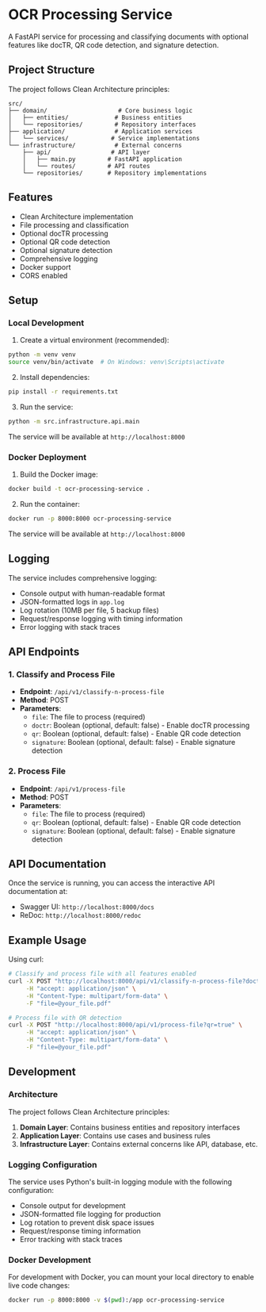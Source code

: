 # OCR Processing Service

A FastAPI service for processing and classifying documents with optional features like docTR, QR code detection, and signature detection.

## Project Structure

The project follows Clean Architecture principles:

```
src/
├── domain/                    # Core business logic
│   ├── entities/             # Business entities
│   └── repositories/         # Repository interfaces
├── application/              # Application services
│   └── services/            # Service implementations
└── infrastructure/           # External concerns
    ├── api/                 # API layer
    │   ├── main.py         # FastAPI application
    │   └── routes/         # API routes
    └── repositories/       # Repository implementations
```

## Features

- Clean Architecture implementation
- File processing and classification
- Optional docTR processing
- Optional QR code detection
- Optional signature detection
- Comprehensive logging
- Docker support
- CORS enabled

## Setup

### Local Development

1. Create a virtual environment (recommended):
```bash
python -m venv venv
source venv/bin/activate  # On Windows: venv\Scripts\activate
```

2. Install dependencies:
```bash
pip install -r requirements.txt
```

3. Run the service:
```bash
python -m src.infrastructure.api.main
```

The service will be available at `http://localhost:8000`

### Docker Deployment

1. Build the Docker image:
```bash
docker build -t ocr-processing-service .
```

2. Run the container:
```bash
docker run -p 8000:8000 ocr-processing-service
```

The service will be available at `http://localhost:8000`

## Logging

The service includes comprehensive logging:
- Console output with human-readable format
- JSON-formatted logs in `app.log`
- Log rotation (10MB per file, 5 backup files)
- Request/response logging with timing information
- Error logging with stack traces

## API Endpoints

### 1. Classify and Process File
- **Endpoint**: `/api/v1/classify-n-process-file`
- **Method**: POST
- **Parameters**:
  - `file`: The file to process (required)
  - `doctr`: Boolean (optional, default: false) - Enable docTR processing
  - `qr`: Boolean (optional, default: false) - Enable QR code detection
  - `signature`: Boolean (optional, default: false) - Enable signature detection

### 2. Process File
- **Endpoint**: `/api/v1/process-file`
- **Method**: POST
- **Parameters**:
  - `file`: The file to process (required)
  - `qr`: Boolean (optional, default: false) - Enable QR code detection
  - `signature`: Boolean (optional, default: false) - Enable signature detection

## API Documentation

Once the service is running, you can access the interactive API documentation at:
- Swagger UI: `http://localhost:8000/docs`
- ReDoc: `http://localhost:8000/redoc`

## Example Usage

Using curl:
```bash
# Classify and process file with all features enabled
curl -X POST "http://localhost:8000/api/v1/classify-n-process-file?doctr=true&qr=true&signature=true" \
     -H "accept: application/json" \
     -H "Content-Type: multipart/form-data" \
     -F "file=@your_file.pdf"

# Process file with QR detection
curl -X POST "http://localhost:8000/api/v1/process-file?qr=true" \
     -H "accept: application/json" \
     -H "Content-Type: multipart/form-data" \
     -F "file=@your_file.pdf"
```

## Development

### Architecture

The project follows Clean Architecture principles:
1. **Domain Layer**: Contains business entities and repository interfaces
2. **Application Layer**: Contains use cases and business rules
3. **Infrastructure Layer**: Contains external concerns like API, database, etc.

### Logging Configuration

The service uses Python's built-in logging module with the following configuration:
- Console output for development
- JSON-formatted file logging for production
- Log rotation to prevent disk space issues
- Request/response timing information
- Error tracking with stack traces

### Docker Development

For development with Docker, you can mount your local directory to enable live code changes:
```bash
docker run -p 8000:8000 -v $(pwd):/app ocr-processing-service
``` 